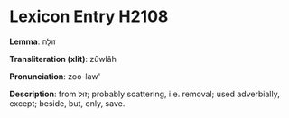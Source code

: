 # Lexicon Entry H2108

**Lemma**: זוּלָה

**Transliteration (xlit)**: zûwlâh

**Pronunciation**: zoo-law'

**Description**:
from זוּל; probably scattering, i.e. removal; used adverbially, except; beside, but, only, save.
